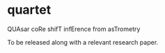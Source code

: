 # quartet
QUAsar coRe shifT infErence from asTrometry

To be released along with a relevant research paper.
